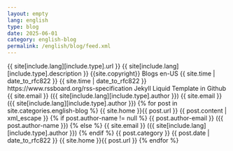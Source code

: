 ```yaml
---
layout: empty
lang: english
type: blog
date: 2025-06-01
category: english-blog
permalink: /english/blog/feed.xml
---
```


<rss xmlns:atom="http://www.w3.org/2005/Atom" version="2.0">
	<channel>
		<title>{{ site[include.lang][include.type].title }}</title>
		<link>{{ site[include.lang][include.type].url }}</link>
		<description>{{ site[include.lang][include.type].description }}</description>
		<copyright>{{site.copyright}}</copyright>
		<category>Blogs</category>
		<language>en-US</language>
		<pubDate>{{ site.time | date_to_rfc822  }}</pubDate>
		<lastBuildDate>{{ site.time | date_to_rfc822  }}</lastBuildDate>
		<atom:link href="{{ site[include.lang][include.type].url }}/feed.xml" rel="self" type="application/rss+xml" />
		<docs>https://www.rssboard.org/rss-specification</docs>
		<generator>Jekyll Liquid Template in Github</generator>
		<managingEditor>{{ site.email }} ({{ site[include.lang][include.type].author }})</managingEditor>
		<webMaster>{{ site.email }} ({{ site[include.lang][include.type].author }})</webMaster>
		{% for post in site.categories.english-blog %}
			<item>
				<title>{{ post.title | xml_escape }}</title>
				<link>{{ site.home }}{{ post.url }}</link>
				<description>{{ post.content | xml_escape }}</description>
			{% if post.author-name != null %}
				<author>{{ post.author-email }} ({{ post.author-name }})</author>
			{% else %}
				<author>{{ site.email }} ({{ site[include.lang][include.type].author }})</author>
			{% endif %}
				<category>{{ post.category }}</category>
				<pubDate>{{ post.date | date_to_rfc822  }}</pubDate>
				<guid isPermaLink="true">{{ site.home }}{{ post.url }}</guid>
			</item>
		{% endfor %}
	</channel>
</rss>
